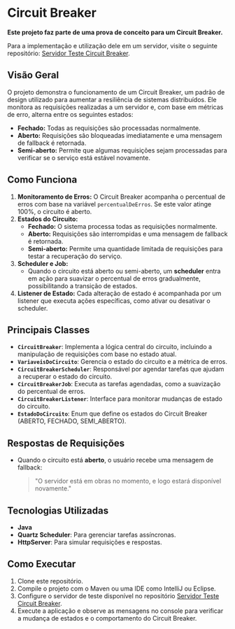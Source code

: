 # Circuit Breaker

**Este projeto faz parte de uma prova de conceito para um Circuit Breaker.**

Para a implementação e utilização dele em um servidor, visite o seguinte repositório:
[Servidor Teste Circuit Breaker](https://github.com/CarlosGRSchneider/servidor-teste-circuit-breaker).

## Visão Geral

O projeto demonstra o funcionamento de um Circuit Breaker, um padrão de design utilizado para aumentar a resiliência de sistemas distribuídos. Ele monitora as requisições realizadas a um servidor e, com base em métricas de erro, alterna entre os seguintes estados:

- **Fechado:** Todas as requisições são processadas normalmente.
- **Aberto:** Requisições são bloqueadas imediatamente e uma mensagem de fallback é retornada.
- **Semi-aberto:** Permite que algumas requisições sejam processadas para verificar se o serviço está estável novamente.

## Como Funciona

1. **Monitoramento de Erros:** O Circuit Breaker acompanha o percentual de erros com base na variável `percentualDeErros`. Se este valor atinge 100%, o circuito é aberto.
2. **Estados do Circuito:**
   - **Fechado:** O sistema processa todas as requisições normalmente.
   - **Aberto:** Requisições são interrompidas e uma mensagem de fallback é retornada.
   - **Semi-aberto:** Permite uma quantidade limitada de requisições para testar a recuperação do serviço.
3. **Scheduler e Job:**
   - Quando o circuito está aberto ou semi-aberto, um **scheduler** entra em ação para suavizar o percentual de erros gradualmente, possibilitando a transição de estados.
4. **Listener de Estado:** Cada alteração de estado é acompanhada por um listener que executa ações específicas, como ativar ou desativar o scheduler.

## Principais Classes

- **`CircuitBreaker`**: Implementa a lógica central do circuito, incluindo a manipulação de requisições com base no estado atual.
- **`VariaveisDoCircuito`**: Gerencia o estado do circuito e a métrica de erros.
- **`CircuitBreakerScheduler`**: Responsável por agendar tarefas que ajudam a recuperar o estado do circuito.
- **`CircuitBreakerJob`**: Executa as tarefas agendadas, como a suavização do percentual de erros.
- **`CircuitBreakerListener`**: Interface para monitorar mudanças de estado do circuito.
- **`EstadoDoCircuito`**: Enum que define os estados do Circuit Breaker (ABERTO, FECHADO, SEMI_ABERTO).

## Respostas de Requisições
- Quando o circuito está **aberto**, o usuário recebe uma mensagem de fallback:
  > "O servidor está em obras no momento, e logo estará disponível novamente."

## Tecnologias Utilizadas
- **Java**
- **Quartz Scheduler**: Para gerenciar tarefas assíncronas.
- **HttpServer**: Para simular requisições e respostas.

## Como Executar
1. Clone este repositório.
2. Compile o projeto com o Maven ou uma IDE como IntelliJ ou Eclipse.
3. Configure o servidor de teste disponível no repositório [Servidor Teste Circuit Breaker](https://github.com/CarlosGRSchneider/servidor-teste-circuit-breaker).
4. Execute a aplicação e observe as mensagens no console para verificar a mudança de estados e o comportamento do Circuit Breaker.

